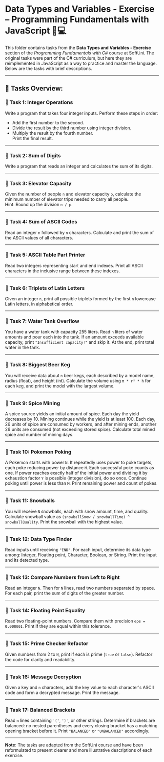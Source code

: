 # Data Types and Variables - Exercise – Programming Fundamentals with JavaScript 🧑💻

This folder contains tasks from the **Data Types and Variables - Exercise** section of the _Programming Fundamentals with C#_ course at SoftUni. The original tasks were part of the C# curriculum, but here they are reimplemented in JavaScript as a way to practice and master the language. Below are the tasks with brief descriptions.

---

## 🔧 Tasks Overview:

### 📝 Task 1: Integer Operations  
Write a program that takes four integer inputs. Perform these steps in order:  
- Add the first number to the second.  
- Divide the result by the third number using integer division.  
- Multiply the result by the fourth number.  
Print the final result.

---

### 📝 Task 2: Sum of Digits  
Write a program that reads an integer and calculates the sum of its digits.

---

### 📝 Task 3: Elevator Capacity  
Given the number of people `n` and elevator capacity `p`, calculate the minimum number of elevator trips needed to carry all people.  
Hint: Round up the division `n / p`.

---

### 📝 Task 4: Sum of ASCII Codes  
Read an integer `n` followed by `n` characters. Calculate and print the sum of the ASCII values of all characters.

---

### 📝 Task 5: ASCII Table Part Printer  
Read two integers representing start and end indexes. Print all ASCII characters in the inclusive range between these indexes.

---

### 📝 Task 6: Triplets of Latin Letters  
Given an integer `n`, print all possible triplets formed by the first `n` lowercase Latin letters, in alphabetical order.

---

### 📝 Task 7: Water Tank Overflow  
You have a water tank with capacity 255 liters. Read `n` liters of water amounts and pour each into the tank. If an amount exceeds available capacity, print `"Insufficient capacity!"` and skip it. At the end, print total water in the tank.

---

### 📝 Task 8: Biggest Beer Keg  
You will receive data about `n` beer kegs, each described by a model name, radius (float), and height (int). Calculate the volume using `π * r² * h` for each keg, and print the model with the largest volume.

---

### 📝 Task 9: Spice Mining  
A spice source yields an initial amount of spice. Each day the yield decreases by 10. Mining continues while the yield is at least 100. Each day, 26 units of spice are consumed by workers, and after mining ends, another 26 units are consumed (not exceeding stored spice). Calculate total mined spice and number of mining days.

---

### 📝 Task 10: Pokemon Poking  
A Pokemon starts with power `N`. It repeatedly uses power to poke targets, each poke reducing power by distance `M`. Each successful poke counts as one. If power reaches exactly half of the initial power and dividing it by exhaustion factor `Y` is possible (integer division), do so once. Continue poking until power is less than `M`. Print remaining power and count of pokes.

---

### 📝 Task 11: Snowballs  
You will receive `N` snowballs, each with snow amount, time, and quality. Calculate snowball value as `(snowballSnow / snowballTime) ^ snowballQuality`. Print the snowball with the highest value.

---

### 📝 Task 12: Data Type Finder  
Read inputs until receiving `"END"`. For each input, determine its data type among: Integer, Floating point, Character, Boolean, or String. Print the input and its detected type.

---

### 📝 Task 13: Compare Numbers from Left to Right  
Read an integer `N`. Then for `N` lines, read two numbers separated by space. For each pair, print the sum of digits of the greater number.

---

### 📝 Task 14: Floating Point Equality  
Read two floating-point numbers. Compare them with precision `eps = 0.000001`. Print if they are equal within this tolerance.

---

### 📝 Task 15: Prime Checker Refactor  
Given numbers from 2 to `N`, print if each is prime (`true` or `false`). Refactor the code for clarity and readability.

---

### 📝 Task 16: Message Decryption  
Given a key and `n` characters, add the key value to each character's ASCII code and form a decrypted message. Print the message.

---

### 📝 Task 17: Balanced Brackets  
Read `n` lines containing `'('`, `')'`, or other strings. Determine if brackets are balanced: no nested parentheses and every closing bracket has a matching opening bracket before it. Print `"BALANCED"` or `"UNBALANCED"` accordingly.

---

**Note:** The tasks are adapted from the SoftUni course and have been reformulated to present clearer and more illustrative descriptions of each exercise.
